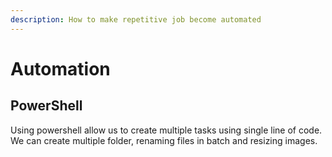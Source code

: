 ```yaml
---
description: How to make repetitive job become automated
---
```


# Automation

## PowerShell

Using powershell allow us to create multiple tasks using single line of code. We can create multiple folder, renaming files in batch and resizing images. 

